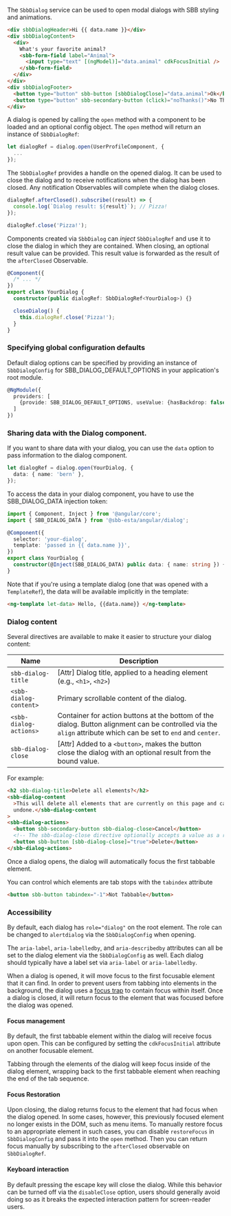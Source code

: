 The `SbbDialog` service can be used to open modal dialogs with SBB styling and animations.

```html
<div sbbDialogHeader>Hi {{ data.name }}</div>
<div sbbDialogContent>
  <div>
    What's your favorite animal?
    <sbb-form-field label="Animal">
      <input type="text" [(ngModel)]="data.animal" cdkFocusInitial />
    </sbb-form-field>
  </div>
</div>
<div sbbDialogFooter>
  <button type="button" sbb-button [sbbDialogClose]="data.animal">Ok</button>
  <button type="button" sbb-secondary-button (click)="noThanks()">No Thanks</button>
</div>
```

A dialog is opened by calling the `open` method with a component to be loaded and an optional
config object. The `open` method will return an instance of `SbbDialogRef`:

```ts
let dialogRef = dialog.open(UserProfileComponent, {
  ...
});
```

The `SbbDialogRef` provides a handle on the opened dialog. It can be used to close the dialog and to
receive notifications when the dialog has been closed. Any notification Observables will complete when the dialog closes.

```ts
dialogRef.afterClosed().subscribe((result) => {
  console.log(`Dialog result: ${result}`); // Pizza!
});

dialogRef.close('Pizza!');
```

Components created via `SbbDialog` can _inject_ `SbbDialogRef` and use it to close the dialog
in which they are contained. When closing, an optional result value can be provided. This result
value is forwarded as the result of the `afterClosed` Observable.

```ts
@Component({
  /* ... */
})
export class YourDialog {
  constructor(public dialogRef: SbbDialogRef<YourDialog>) {}

  closeDialog() {
    this.dialogRef.close('Pizza!');
  }
}
```

### Specifying global configuration defaults

Default dialog options can be specified by providing an instance of `SbbDialogConfig` for
SBB_DIALOG_DEFAULT_OPTIONS in your application's root module.

```ts
@NgModule({
  providers: [
    {provide: SBB_DIALOG_DEFAULT_OPTIONS, useValue: {hasBackdrop: false}}
  ]
})
```

### Sharing data with the Dialog component.

If you want to share data with your dialog, you can use the `data`
option to pass information to the dialog component.

```ts
let dialogRef = dialog.open(YourDialog, {
  data: { name: 'bern' },
});
```

To access the data in your dialog component, you have to use the SBB_DIALOG_DATA injection token:

```ts
import { Component, Inject } from '@angular/core';
import { SBB_DIALOG_DATA } from '@sbb-esta/angular/dialog';

@Component({
  selector: 'your-dialog',
  template: 'passed in {{ data.name }}',
})
export class YourDialog {
  constructor(@Inject(SBB_DIALOG_DATA) public data: { name: string }) {}
}
```

Note that if you're using a template dialog (one that was opened with a `TemplateRef`), the data
will be available implicitly in the template:

```html
<ng-template let-data> Hello, {{data.name}} </ng-template>
```

### Dialog content

Several directives are available to make it easier to structure your dialog content:

| Name                   | Description                                                                                                                                                    |
| ---------------------- | -------------------------------------------------------------------------------------------------------------------------------------------------------------- |
| `sbb-dialog-title`     | \[Attr] Dialog title, applied to a heading element (e.g., `<h1>`, `<h2>`)                                                                                      |
| `<sbb-dialog-content>` | Primary scrollable content of the dialog.                                                                                                                      |
| `<sbb-dialog-actions>` | Container for action buttons at the bottom of the dialog. Button alignment can be controlled via the `align` attribute which can be set to `end` and `center`. |
| `sbb-dialog-close`     | \[Attr] Added to a `<button>`, makes the button close the dialog with an optional result from the bound value.                                                 |

For example:

```html
<h2 sbb-dialog-title>Delete all elements?</h2>
<sbb-dialog-content
  >This will delete all elements that are currently on this page and cannot be
  undone.</sbb-dialog-content
>
<sbb-dialog-actions>
  <button sbb-secondary-button sbb-dialog-close>Cancel</button>
  <!-- The sbb-dialog-close directive optionally accepts a value as a result for the dialog. -->
  <button sbb-button [sbb-dialog-close]="true">Delete</button>
</sbb-dialog-actions>
```

Once a dialog opens, the dialog will automatically focus the first tabbable element.

You can control which elements are tab stops with the `tabindex` attribute

```html
<button sbb-button tabindex="-1">Not Tabbable</button>
```

### Accessibility

By default, each dialog has `role="dialog"` on the root element. The role can be changed to
`alertdialog` via the `SbbDialogConfig` when opening.

The `aria-label`, `aria-labelledby`, and `aria-describedby` attributes can all be set to the
dialog element via the `SbbDialogConfig` as well. Each dialog should typically have a label
set via `aria-label` or `aria-labelledby`.

When a dialog is opened, it will move focus to the first focusable element that it can find. In
order to prevent users from tabbing into elements in the background, the dialog uses
a [focus trap](https://sbberial.angular.io/cdk/a11y/overview#focustrap) to contain focus
within itself. Once a dialog is closed, it will return focus to the element that was focused
before the dialog was opened.

#### Focus management

By default, the first tabbable element within the dialog will receive focus upon open. This can
be configured by setting the `cdkFocusInitial` attribute on another focusable element.

Tabbing through the elements of the dialog will keep focus inside of the dialog element,
wrapping back to the first tabbable element when reaching the end of the tab sequence.

#### Focus Restoration

Upon closing, the dialog returns focus to the element that had focus when the dialog opened.
In some cases, however, this previously focused element no longer exists in the DOM, such as
menu items. To manually restore focus to an appropriate element in such cases, you can disable
`restoreFocus` in `SbbDialogConfig` and pass it into the `open` method.
Then you can return focus manually by subscribing to the `afterClosed` observable on `SbbDialogRef`.

#### Keyboard interaction

By default pressing the escape key will close the dialog. While this behavior can
be turned off via the `disableClose` option, users should generally avoid doing so
as it breaks the expected interaction pattern for screen-reader users.
